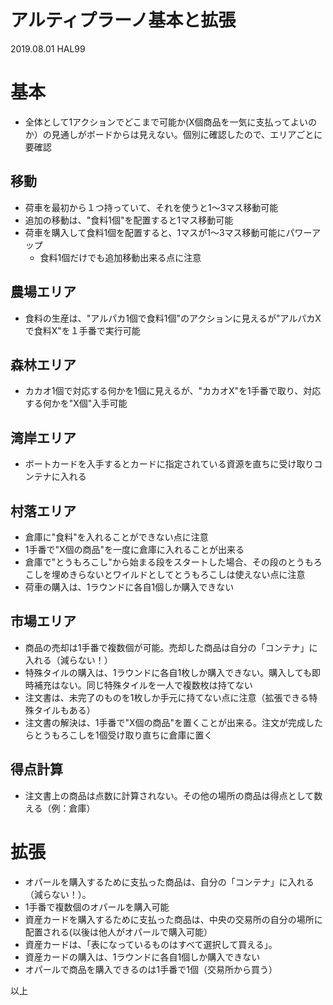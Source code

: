 # アルティプラーノ基本と拡張
2019.08.01 HAL99

# 基本
* 全体として1アクションでどこまで可能か(X個商品を一気に支払ってよいのか）の見通しがボードからは見えない。個別に確認したので、エリアごとに要確認

## 移動
* 荷車を最初から１つ持っていて、それを使うと1〜3マス移動可能
* 追加の移動は、"食料1個"を配置すると1マス移動可能
* 荷車を購入して食料1個を配置すると、1マスが1〜3マス移動可能にパワーアップ
  * 食料1個だけでも追加移動出来る点に注意
  
## 農場エリア
* 食料の生産は、"アルパカ1個で食料1個"のアクションに見えるが"アルパカXで食料X"を１手番で実行可能

## 森林エリア
* カカオ1個で対応する何かを1個に見えるが、"カカオX"を1手番で取り、対応する何かを"X個"入手可能

## 湾岸エリア
* ボートカードを入手するとカードに指定されている資源を直ちに受け取りコンテナに入れる

## 村落エリア
* 倉庫に"食料"を入れることができない点に注意
* 1手番で"X個の商品"を一度に倉庫に入れることが出来る
* 倉庫で"とうもろこし"から始まる段をスタートした場合、その段のとうもろこしを埋めきらないとワイルドとしてとうもろこしは使えない点に注意
* 荷車の購入は、1ラウンドに各自1個しか購入できない

## 市場エリア
* 商品の売却は1手番で複数個が可能。売却した商品は自分の「コンテナ」に入れる（減らない！）
* 特殊タイルの購入は、1ラウンドに各自1枚しか購入できない。購入しても即時補充はない。同じ特殊タイルを一人で複数枚は持てない
* 注文書は、未完了のものを1枚しか手元に持てない点に注意（拡張できる特殊タイルもある）
* 注文書の解決は、1手番で"X個の商品"を置くことが出来る。注文が完成したらとうもろこしを1個受け取り直ちに倉庫に置く

## 得点計算
* 注文書上の商品は点数に計算されない。その他の場所の商品は得点として数える（例：倉庫）

# 拡張
* オパールを購入するために支払った商品は、自分の「コンテナ」に入れる（減らない！）。
* 1手番で複数個のオパールを購入可能
* 資産カードを購入するために支払った商品は、中央の交易所の自分の場所に配置される(以後は他人がオパールで購入可能）
* 資産カードは、「表になっているものはすべて選択して買える」。
* 資産カードの購入は、1ラウンドに各自1個しか購入できない
* オパールで商品を購入できるのは1手番で1個（交易所から買う）

以上


